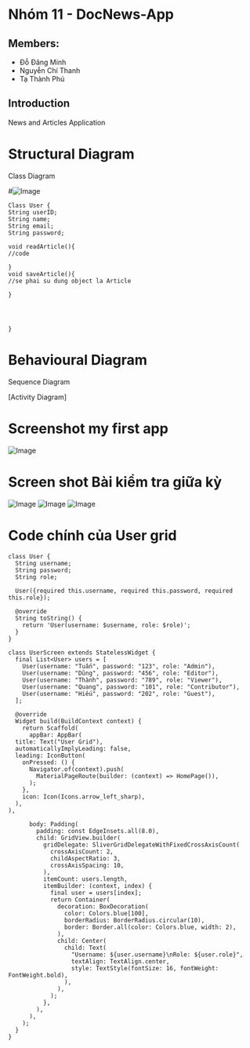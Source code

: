 # Nhóm 11 - DocNews-App

## Members:

- Đỗ Đăng Minh
- Nguyễn Chí Thanh
- Tạ Thành Phú

## Introduction

News and Articles Application

# Structural Diagram

Class Diagram

#![Image](<./hakai/assets/DocNews-App.png>)

```
Class User {
String userID;
String name;
String email;
String password;

void readArticle(){
//code

}
void saveArticle(){
//se phai su dung object la Article

}




}

```

# Behavioural Diagram

Sequence Diagram


[Activity Diagram]
# Screenshot my first app
![Image](<./hakai/assets/Screenshot.jpg>)


# Screen shot Bài kiểm tra giữa kỳ 
![Image](<./hakai/assets/Screenshot 2025-01-06 143824.png>)
![Image](<./hakai/assets/Screenshot 2025-01-06 143834.png>)
![Image](<./hakai/assets/Screenshot 2025-01-06 143857.png>)

# Code chính của User grid 
```
class User {
  String username;
  String password;
  String role;

  User({required this.username, required this.password, required this.role});

  @override
  String toString() {
    return 'User(username: $username, role: $role)';
  }
}

class UserScreen extends StatelessWidget {
  final List<User> users = [
    User(username: "Tuấn", password: "123", role: "Admin"),
    User(username: "Dũng", password: "456", role: "Editor"),
    User(username: "Thành", password: "789", role: "Viewer"),
    User(username: "Quang", password: "101", role: "Contributor"),
    User(username: "Hiếu", password: "202", role: "Guest"),
  ];

  @override
  Widget build(BuildContext context) {
    return Scaffold(
      appBar: AppBar(
  title: Text("User Grid"),
  automaticallyImplyLeading: false,
  leading: IconButton(
    onPressed: () {
      Navigator.of(context).push(
        MaterialPageRoute(builder: (context) => HomePage()),
      );
    },
    icon: Icon(Icons.arrow_left_sharp),
  ),
),

      body: Padding(
        padding: const EdgeInsets.all(8.0),
        child: GridView.builder(
          gridDelegate: SliverGridDelegateWithFixedCrossAxisCount(
            crossAxisCount: 2,
            childAspectRatio: 3,
            crossAxisSpacing: 10,
          ),
          itemCount: users.length,
          itemBuilder: (context, index) {
            final user = users[index];
            return Container(
              decoration: BoxDecoration(
                color: Colors.blue[100],
                borderRadius: BorderRadius.circular(10),
                border: Border.all(color: Colors.blue, width: 2),
              ),
              child: Center(
                child: Text(
                  "Username: ${user.username}\nRole: ${user.role}",
                  textAlign: TextAlign.center,
                  style: TextStyle(fontSize: 16, fontWeight: FontWeight.bold),
                ),
              ),
            );
          },
        ),
      ),
    );
  }
}

